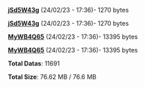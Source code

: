 [**jSd5W43g**](/data/jSd5W43g.txt) (24/02/23 - 17:36)- 1270 bytes

[**jSd5W43g**](/data/jSd5W43g.txt) (24/02/23 - 17:36)- 1270 bytes

[**MyWB4Q65**](/data/MyWB4Q65.txt) (24/02/23 - 17:36)- 13395 bytes

[**MyWB4Q65**](/data/MyWB4Q65.txt) (24/02/23 - 17:36)- 13395 bytes

**Total Datas**: 11691

**Total Size**: 76.62 MB / 76.6 MB